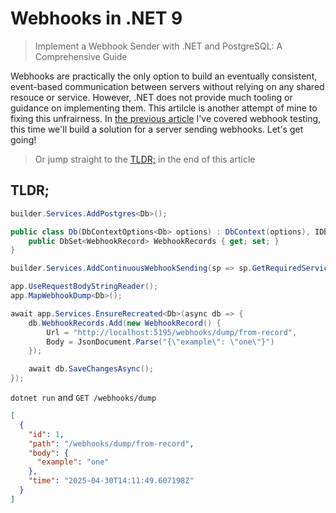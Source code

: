 # Webhooks in .NET 9

> Implement a Webhook Sender with .NET and PostgreSQL: A Comprehensive Guide

Webhooks are practically the only option to build an eventually consistent, event-based communication between servers without relying on any shared resouce or service. However, .NET does not provide much tooling or guidance on implementing them. This artilcle is another attempt of mine to fixing this unfrairness. In [the previous article]() I've covered webhook testing, this time we'll build a solution for a server sending webhooks. Let's get going!

> Or jump straight to the [TLDR;](#tldr) in the end of this article

## TLDR;

```csharp
builder.Services.AddPostgres<Db>();

public class Db(DbContextOptions<Db> options) : DbContext(options), IDbWithWebhookRecord<WebhookRecord> {
    public DbSet<WebhookRecord> WebhookRecords { get; set; }
}
```

```csharp
builder.Services.AddContinuousWebhookSending(sp => sp.GetRequiredService<Db>());
```

```csharp
app.UseRequestBodyStringReader();
app.MapWebhookDump<Db>();
```

```csharp
await app.Services.EnsureRecreated<Db>(async db => {
    db.WebhookRecords.Add(new WebhookRecord() {
        Url = "http://localhost:5195/webhooks/dump/from-record",
        Body = JsonDocument.Parse("{\"example\": \"one\"}")
    });

    await db.SaveChangesAsync();
});
```

`dotnet run` and `GET /webhooks/dump`

```json
[
  {
    "id": 1,
    "path": "/webhooks/dump/from-record",
    "body": {
      "example": "one"
    },
    "time": "2025-04-30T14:11:49.607198Z"
  }
]
```



